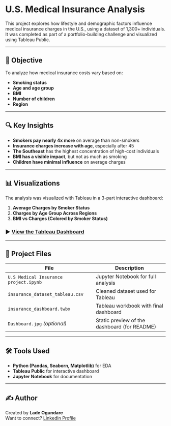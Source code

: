 # U.S. Medical Insurance Analysis

This project explores how lifestyle and demographic factors influence medical insurance charges in the U.S., using a dataset of 1,300+ individuals. It was completed as part of a portfolio-building challenge and visualized using Tableau Public.

---

## 🧠 Objective

To analyze how medical insurance costs vary based on:

- **Smoking status**
- **Age and age group**
- **BMI**
- **Number of children**
- **Region**

---

## 🔍 Key Insights

- **Smokers pay nearly 4x more** on average than non-smokers
- **Insurance charges increase with age**, especially after 45
- **The Southeast** has the highest concentration of high-cost individuals
- **BMI has a visible impact**, but not as much as smoking
- **Children have minimal influence** on average charges

---

## 📊 Visualizations

The analysis was visualized with Tableau in a 3-part interactive dashboard:

1. **Average Charges by Smoker Status**
2. **Charges by Age Group Across Regions**
3. **BMI vs Charges (Colored by Smoker Status)**

### ▶️ [View the Tableau Dashboard](https://public.tableau.com/views/MedicalInsuranceChargesHowLifestyleandAgeInfluenceCost/HowRiskGetsPricedAnalyzingMedicalInsuranceCostsbyLifestyleandAge?:language=en-US&publish=yes&:sid=&:redirect=auth&:display_count=n&:origin=viz_share_link)

---

## 📁 Project Files

| File                                | Description                                    |
|-------------------------------------|------------------------------------------------|
| `U.S Medical Insurance project.ipynb` | Jupyter Notebook for full analysis             |
| `insurance_dataset_tableau.csv`      | Cleaned dataset used for Tableau               |
| `insurance_dashboard.twbx`           | Tableau workbook with final dashboard          |
| `Dashboard.jpg` *(optional)*         | Static preview of the dashboard (for README)   |

---

## 🛠️ Tools Used

- **Python (Pandas, Seaborn, Matplotlib)** for EDA
- **Tableau Public** for interactive dashboard
- **Jupyter Notebook** for documentation

---

## ✍️ Author

Created by **Lade Ogundare**  
Want to connect? [LinkedIn Profile](https://www.linkedin.com/in/similade-o-71a31178/)
